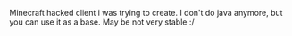 Minecraft hacked client i was trying to create.
I don't do java anymore, but you can use it as a base.
May be not very stable :/
